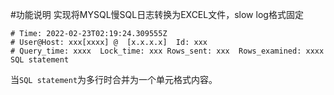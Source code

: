 
#功能说明
实现将MYSQL慢SQL日志转换为EXCEL文件，slow log格式固定

```
# Time: 2022-02-23T02:19:24.309555Z
# User@Host: xxx[xxxx] @  [x.x.x.x]  Id: xxx
# Query_time: xxxx  Lock_time: xxx Rows_sent: xxx  Rows_examined: xxxx
SQL statement

```

当`SQL statement`为多行时合并为一个单元格式内容。